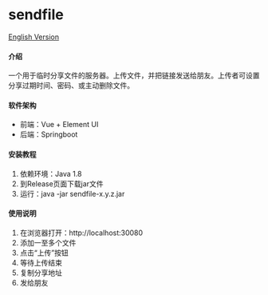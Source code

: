 # sendfile

[English Version](./README.en.md)

#### 介绍
一个用于临时分享文件的服务器。上传文件，并把链接发送给朋友。上传者可设置分享过期时间、密码、或主动删除文件。

#### 软件架构

* 前端：Vue + Element UI
* 后端：Springboot

#### 安装教程

1. 依赖环境：Java 1.8
1. 到Release页面下载jar文件
2. 运行：java -jar sendfile-x.y.z.jar

#### 使用说明

1. 在浏览器打开：http://localhost:30080
2. 添加一至多个文件
3. 点击“上传”按钮
4. 等待上传结束
5. 复制分享地址
6. 发给朋友
